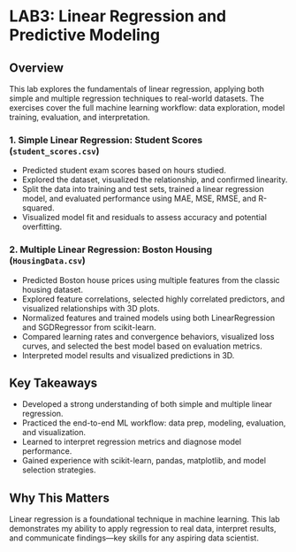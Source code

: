 # LAB3: Linear Regression and Predictive Modeling

## Overview
This lab explores the fundamentals of linear regression, applying both simple and multiple regression techniques to real-world datasets. The exercises cover the full machine learning workflow: data exploration, model training, evaluation, and interpretation.

### 1. Simple Linear Regression: Student Scores (`student_scores.csv`)
- Predicted student exam scores based on hours studied.
- Explored the dataset, visualized the relationship, and confirmed linearity.
- Split the data into training and test sets, trained a linear regression model, and evaluated performance using MAE, MSE, RMSE, and R-squared.
- Visualized model fit and residuals to assess accuracy and potential overfitting.

### 2. Multiple Linear Regression: Boston Housing (`HousingData.csv`)
- Predicted Boston house prices using multiple features from the classic housing dataset.
- Explored feature correlations, selected highly correlated predictors, and visualized relationships with 3D plots.
- Normalized features and trained models using both LinearRegression and SGDRegressor from scikit-learn.
- Compared learning rates and convergence behaviors, visualized loss curves, and selected the best model based on evaluation metrics.
- Interpreted model results and visualized predictions in 3D.

## Key Takeaways
- Developed a strong understanding of both simple and multiple linear regression.
- Practiced the end-to-end ML workflow: data prep, modeling, evaluation, and visualization.
- Learned to interpret regression metrics and diagnose model performance.
- Gained experience with scikit-learn, pandas, matplotlib, and model selection strategies.

## Why This Matters
Linear regression is a foundational technique in machine learning. This lab demonstrates my ability to apply regression to real data, interpret results, and communicate findings—key skills for any aspiring data scientist.